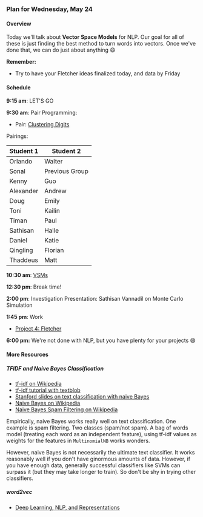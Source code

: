 ### Plan for Wednesday, May 24

#### Overview

Today we'll talk about **Vector Space Models** for NLP.  Our goal for all of these is just finding the best method to turn words into vectors.  Once we've done that, we can do just about anything :smile:


**Remember:**
* Try to have your Fletcher ideas finalized today, and data by Friday

#### Schedule

**9:15 am**: LET'S GO

**9:30 am**: Pair Programming:  
  * Pair: [Clustering Digits](pair.ipynb)   

Pairings:  

| Student 1 | Student 2 |
|---|---|
| Orlando | Walter |
| Sonal | Previous Group |
| Kenny | Guo |
| Alexander | Andrew |
| Doug | Emily |
| Toni | Kailin |
| Timan | Paul |
| Sathisan | Halle |
| Daniel | Katie |
| Qingling | Florian |
| Thaddeus | Matt |

**10:30 am**: [VSMs](VSMs.ipynb)

**12:30 pm**: Break time!

**2:00 pm**: Investigation Presentation: Sathisan Vannadil on Monte Carlo Simulation

**1:45 pm**: Work
* [Project 4: Fletcher](/projects/04-fletcher)

**6:00 pm:** We're not done with NLP, but you have plenty for your projects :smile:

#### More Resources
##### TFIDF and Naive Bayes Classification
* [tf-idf on Wikipedia](http://en.wikipedia.org/wiki/Tf%E2%80%93idf)
* [tf-idf tutorial with textblob](http://stevenloria.com/finding-important-words-in-a-document-using-tf-idf/)
* [Stanford slides on text classification with naive Bayes](https://web.stanford.edu/class/cs124/lec/naivebayes.pdf)
* [Naive Bayes on Wikipedia](http://en.wikipedia.org/wiki/Naive_Bayes_classifier)
* [Naive Bayes Spam Filtering on Wikipedia](http://en.wikipedia.org/wiki/Naive_Bayes_spam_filtering)

Empirically, naive Bayes works really well on text classification. One example is spam filtering. Two classes (spam/not spam). A bag of words model (treating each word as an independent feature), using tf-idf values as weights for the features in `MultinomialNB` works wonders.

However, naive Bayes is not necessarily the ultimate text classifier. It works reasonably well if you don't have ginormous amounts of data. However, if you have enough data, generally successful classifiers like SVMs can surpass it (but they may take longer to train). So don't be shy in trying other classifiers.

##### word2vec
* [Deep Learning, NLP, and Representations](http://colah.github.io/posts/2014-07-NLP-RNNs-Representations/)
